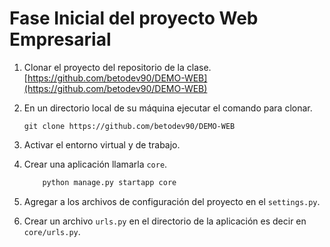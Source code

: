 # Fase Inicial del proyecto Web Empresarial

1. Clonar el proyecto del repositorio de la clase. [https://github.com/betodev90/DEMO-WEB](https://github.com/betodev90/DEMO-WEB)

2. En un directorio local de su máquina ejecutar el comando para clonar.

    `git clone https://github.com/betodev90/DEMO-WEB`

3. Activar el entorno virtual y de trabajo.

4. Crear una aplicación llamarla `core`.

    ```python
        python manage.py startapp core
    ```
5. Agregar a los archivos de configuración del proyecto en el `settings.py`.

6. Crear un archivo `urls.py` en el directorio de la aplicación es decir en `core/urls.py`.